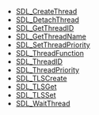 <!-- BEGIN CATEGORY LIST -->
- [SDL_CreateThread](SDL_CreateThread)
- [SDL_DetachThread](SDL_DetachThread)
- [SDL_GetThreadID](SDL_GetThreadID)
- [SDL_GetThreadName](SDL_GetThreadName)
- [SDL_SetThreadPriority](SDL_SetThreadPriority)
- [SDL_ThreadFunction](SDL_ThreadFunction)
- [SDL_ThreadID](SDL_ThreadID)
- [SDL_ThreadPriority](SDL_ThreadPriority)
- [SDL_TLSCreate](SDL_TLSCreate)
- [SDL_TLSGet](SDL_TLSGet)
- [SDL_TLSSet](SDL_TLSSet)
- [SDL_WaitThread](SDL_WaitThread)
<!-- END CATEGORY LIST -->
